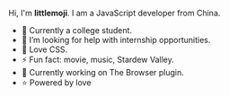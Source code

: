 Hi, I'm **littlemoji**. I am a JavaScript developer from China. 

- 🌱 Currently a college student.
- 🤔 I’m looking for help with internship opportunities.
- 🌈 Love CSS.
- ⚡ Fun fact: movie, music, Stardew Valley.
- 🥰 Currently working on The Browser plugin.
- ⭐ Powered by love
